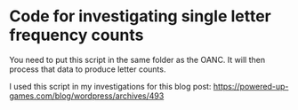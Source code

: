# Code for investigating single letter frequency counts

You need to put this script in the same folder as the OANC. It will then process that data to produce letter counts.

I used this script in my investigations for this blog post:
https://powered-up-games.com/blog/wordpress/archives/493
